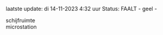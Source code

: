 laatste update: 
di 14-11-2023  4:32   uur 
Status: FAALT - geel - 
<div class="service Y">schijfruimte</div><div class="service R">microstation</div>